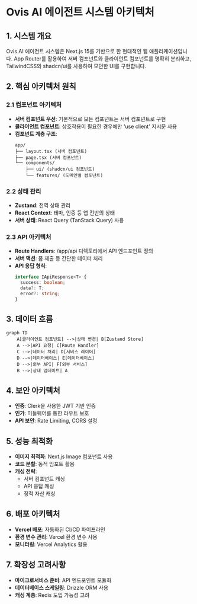 # Ovis AI 에이전트 시스템 아키텍처

## 1. 시스템 개요

Ovis AI 에이전트 시스템은 Next.js 15를 기반으로 한 현대적인 웹 애플리케이션입니다. App Router를 활용하여 서버 컴포넌트와 클라이언트 컴포넌트를 명확히 분리하고, TailwindCSS와 shadcn/ui를 사용하여 모던한 UI를 구현합니다.

## 2. 핵심 아키텍처 원칙

### 2.1 컴포넌트 아키텍처
- **서버 컴포넌트 우선**: 기본적으로 모든 컴포넌트는 서버 컴포넌트로 구현
- **클라이언트 컴포넌트**: 상호작용이 필요한 경우에만 'use client' 지시문 사용
- **컴포넌트 계층 구조**:
  ```
  app/
  ├── layout.tsx (서버 컴포넌트)
  ├── page.tsx (서버 컴포넌트)
  └── components/
      ├── ui/ (shadcn/ui 컴포넌트)
      └── features/ (도메인별 컴포넌트)
  ```

### 2.2 상태 관리
- **Zustand**: 전역 상태 관리
- **React Context**: 테마, 인증 등 앱 전반의 상태
- **서버 상태**: React Query (TanStack Query) 사용

### 2.3 API 아키텍처
- **Route Handlers**: /app/api 디렉토리에서 API 엔드포인트 정의
- **서버 액션**: 폼 제출 등 간단한 데이터 처리
- **API 응답 형식**:
  ```typescript
  interface IApiResponse<T> {
    success: boolean;
    data?: T;
    error?: string;
  }
  ```

## 3. 데이터 흐름

```mermaid
graph TD
    A[클라이언트 컴포넌트] -->|상태 변경| B[Zustand Store]
    A -->|API 요청| C[Route Handler]
    C -->|데이터 처리| D[서비스 레이어]
    D -->|데이터베이스| E[데이터베이스]
    D -->|외부 API| F[외부 서비스]
    B -->|상태 업데이트| A
```

## 4. 보안 아키텍처

- **인증**: Clerk을 사용한 JWT 기반 인증
- **인가**: 미들웨어를 통한 라우트 보호
- **API 보안**: Rate Limiting, CORS 설정

## 5. 성능 최적화

- **이미지 최적화**: Next.js Image 컴포넌트 사용
- **코드 분할**: 동적 임포트 활용
- **캐싱 전략**: 
  - 서버 컴포넌트 캐싱
  - API 응답 캐싱
  - 정적 자산 캐싱

## 6. 배포 아키텍처

- **Vercel 배포**: 자동화된 CI/CD 파이프라인
- **환경 변수 관리**: Vercel 환경 변수 사용
- **모니터링**: Vercel Analytics 활용

## 7. 확장성 고려사항

- **마이크로서비스 준비**: API 엔드포인트 모듈화
- **데이터베이스 스케일링**: Drizzle ORM 사용
- **캐싱 계층**: Redis 도입 가능성 고려 